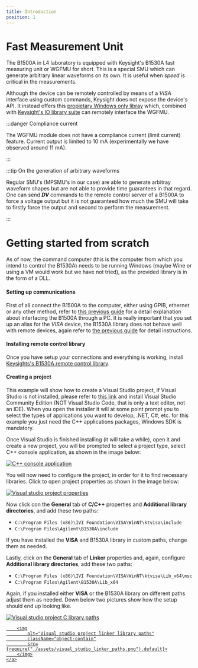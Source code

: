 ```yaml
---
title: Introduction
position: 1
---
```

# Fast Measurement Unit

The B1500A in L4 laboratory is equipped with Keysight's B1530A fast measuring unit or WGFMU for short. This is a special SMU which can generate arbitrary linear waveforms on its own. It is useful when *speed* is critical in the measurements.

Although the device can be remotely controlled by means of a *VISA* interface using custom commands, Keysight does not expose the device's API. It instead offers this [propietary Windows only libray](https://www.keysight.com/es/en/lib/software-detail/driver/b1530a-wgfmu-instrument-library--sample-programs-2117445.html) which, combined with [Keysight's IO library suite](https://www.keysight.com/es/en/lib/software-detail/computer-software/io-libraries-suite-downloads-2175637.html) can remotely interface the WGFMU.

:::danger Compliance current

The WGFMU module does not have a compliance current (limit current) feature. Current output is limited to 10 mA (experimentally we have observed around 11 mA).

:::

:::tip On the generation of arbitrary waveforms

Regular SMU's (MPSMU's in our case) are able to generate arbitray waveform shapes but are not able to provide time guarantees in that regard. One can send ***DV*** commands to the remote control server of a B1500A to force a voltage output but it is not guaranteed how much the SMU will take to firstly force the output and second to perform the measurement.

:::

# Getting started from scratch

As of now, the command computer (this is the computer from which you intend to control the B1530A) needs to be running Windows (maybe Wine or using a VM would work but we have not tried), as the provided library is in the form of a DLL.

#### Setting up communications

First of all connect the B1500A to the computer, either using GPIB, ethernet or any other method, refer to [this previous guide](../visa.md) for a detail explanation about interfacing the B1500A through a PC. It is really important that you set up an alias for the *VISA* device, the B1530A library does not behave well with remote devices, again refer to [the previous guide](../visa.md) for detail instructions.

#### Installing remote control library

Once you have setup your connections and everything is working, install [Keysights's B1530A remote control library](https://www.keysight.com/es/en/lib/software-detail/driver/b1530a-wgfmu-instrument-library--sample-programs-2117445.html). 

#### Creating a project

This example will show how to create a Visual Studio project, if Visual Studio is not installed, please refer to [this link](https://visualstudio.microsoft.com/) and install Visual Studio Community Edition (NOT Visual Studio Code, that is only a text editor, not an IDE). When you open the installer it will at some point prompt you to select the types of applications you want to develop, .NET, C#, etc. for this example you just need the C++ applications packages, Windows SDK is mandatory.

Once Visual Studio is finished installing (it will take a while), open it and create a new project, you will be prompted to select a project type, select C++ console application, as shown in the image below:

<div className="flex justify-center w-100">
    <a target="\_blank" href={require("./assets/visual_studio_create_console_project.png").default}>
    <img
        alt="C++ console application"
        className="w-12/12 md:max-w-xl"
        src={require("./assets/visual_studio_create_console_project.png").default}>
    </img>
    </a>
</div>


You will now need to configure the project, in order for it to find necessary libraries. Click to open project properties as shown in the image below:

<div className="flex justify-center w-100">
    <a target="\_blank" href={require("./assets/visual_studio_project_properties.png").default}>
    <img
        alt="Visual studio project properties"
        className="w-12/12 md:max-w-xl"
        src={require("./assets/visual_studio_project_properties.png").default}>
    </img>
    </a>
</div>

Now click con the **General** tab of **C/C++** properties and **Additional library directories**, and add these two paths:

- ```C:\Program Files (x86)\IVI Foundation\VISA\WinNT\ktvisa\include```
- ```C:\Program Files\Agilent\B1530A\include```

If you have installed the **VISA** and B1530A library in custom paths, change them as needed.

Lastly, click on the **General** tab of **Linker** properties and, again, configure **Additional library directories**, add these two paths:

- ```C:\Program Files (x86)\IVI Foundation\VISA\WinNT\ktvisa\Lib_x64\msc ```
- ```C:\Program Files\Agilent\B1530A\Lib_x64 ```

Again, if you installed either **VISA** or the B1530A library on different paths adjust them as needed. Down below two pictures show how the setup should end up looking like.

<div className="flex justify-center w-100 flex-wrap md:flex-nowrap">
    <a className="px-2" target="\_blank" href={require("./assets/visual_studio_c_paths.png").default}>
        <img
            alt="Visual studio project C library paths"
            className="object-contain"
            src={require("./assets/visual_studio_c_paths.png").default}>
        </img>
    </a>
    <a className="px-2" target="\_blank" href={require("./assets/visual_studio_linker_paths.png").default}>
    
        <img
            alt="Visual studio project linker library paths"
            className="object-contain"
            src={require("./assets/visual_studio_linker_paths.png").default}>
        </img>
    </a>

</div>
